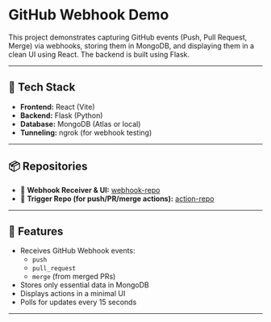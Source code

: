 # GitHub Webhook Demo

This project demonstrates capturing GitHub events (Push, Pull Request, Merge) via webhooks, storing them in MongoDB, and displaying them in a clean UI using React. The backend is built using Flask. 

---

## 🔧 Tech Stack

- **Frontend:** React (Vite) 
- **Backend:** Flask (Python)
- **Database:** MongoDB (Atlas or local)
- **Tunneling:** ngrok (for webhook testing)

---

## 📦 Repositories

- 🔁 **Webhook Receiver & UI:** [webhook-repo](https://github.com/your-username/webhook-repo)
- 🚀 **Trigger Repo (for push/PR/merge actions):** [action-repo](https://github.com/your-username/action-repo)

---

## 📌 Features

- Receives GitHub Webhook events:
  - `push`
  - `pull_request`
  - `merge` (from merged PRs)
- Stores only essential data in MongoDB
- Displays actions in a minimal UI
- Polls for updates every 15 seconds

---


